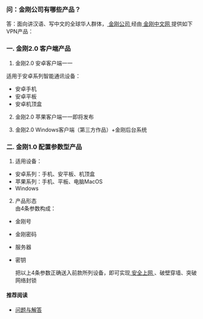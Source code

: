 ### 问：金刚公司有哪些产品？

答：面向讲汉语、写中文的全球华人群体，[ 金刚公司 ](https://a2zitpro.github.io/web/金刚公司)经由[ 金刚中文网 ](https://a2zitpro.github.io/web/金刚中文网)提供如下VPN产品：

### 一. 金刚2.0 客户端产品

1. 金刚2.0 安卓客户端一一

适用于安卓系列智能通讯设备：
- 安卓手机
- 安卓平板
- 安卓机顶盒

2. 金刚2.0 苹果客户端一一即将发布

3. 金刚2.0 Windows客户端（第三方作品）+金刚后台系统

### 二. 金刚1.0 配置参数型产品

1. 适用设备：<br>
- 安卓系列：手机、安平板、机顶盒 <br>
- 苹果系列：手机、平板、电脑MacOS <br>
- Windows <br>

2. 产品形态<br>
由4条参数构成：<br>
- 金刚号
- 金刚密码
- 服务器
- 密钥

    把以上4条参数正确送入前款所列设备，即可实现[ 安全上网 ](https://a2zitpro.github.io/web/产品与服务的价值)、破壁穿墙、突破网络封锁<br>

#### 推荐阅读
- [ 问题与解答 ](https://a2zitpro.github.io/web/问题与解答)
